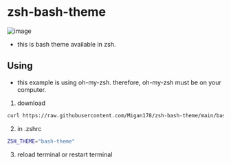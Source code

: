 # zsh-bash-theme
![image](https://user-images.githubusercontent.com/65529977/220855060-1ea46e0e-6941-41ae-83e1-b3b56642e16e.png)

- this is bash theme available in zsh.

## Using
- this example is using oh-my-zsh. therefore, oh-my-zsh must be on your computer.

1. download

```sh
curl https://raw.githubusercontent.com/Migan178/zsh-bash-theme/main/bash-theme.zsh-theme -o ~/.oh-my-zsh/themes/bash-theme.zsh-theme
```

2. in .zshrc

```sh
ZSH_THEME="bash-theme"
```

3. reload terminal or restart terminal


